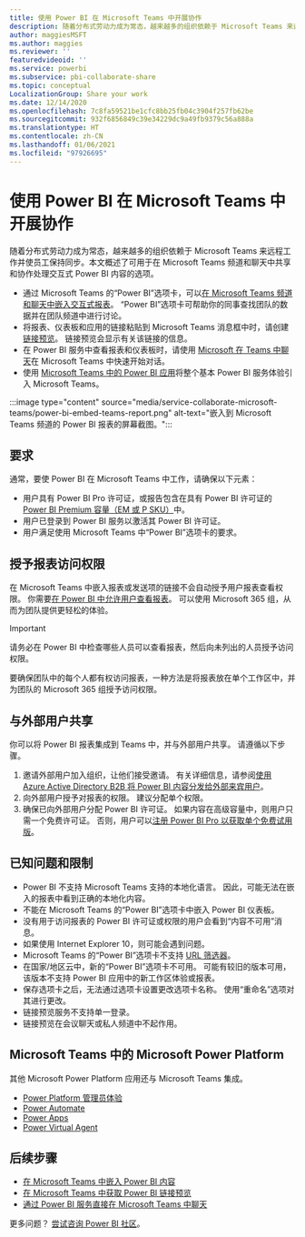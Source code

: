 ```yaml
---
title: 使用 Power BI 在 Microsoft Teams 中开展协作
description: 随着分布式劳动力成为常态，越来越多的组织依赖于 Microsoft Teams 来远程工作并使员工保持同步。
author: maggiesMSFT
ms.author: maggies
ms.reviewer: ''
featuredvideoid: ''
ms.service: powerbi
ms.subservice: pbi-collaborate-share
ms.topic: conceptual
LocalizationGroup: Share your work
ms.date: 12/14/2020
ms.openlocfilehash: 7c8fa59521be1cfc8bb25fb04c3904f257fb62be
ms.sourcegitcommit: 932f6856849c39e34229dc9a49fb9379c56a888a
ms.translationtype: HT
ms.contentlocale: zh-CN
ms.lasthandoff: 01/06/2021
ms.locfileid: "97926695"
---
```

# <a name="collaborate-in-microsoft-teams-with-power-bi"></a>使用 Power BI 在 Microsoft Teams 中开展协作

随着分布式劳动力成为常态，越来越多的组织依赖于 Microsoft Teams 来远程工作并使员工保持同步。本文概述了可用于在 Microsoft Teams 频道和聊天中共享和协作处理交互式 Power BI 内容的选项。 

- 通过 Microsoft Teams 的“Power BI”选项卡，可以[在 Microsoft Teams 频道和聊天中嵌入交互式报表](service-embed-report-microsoft-teams.md)。 “Power BI”选项卡可帮助你的同事查找团队的数据并在团队频道中进行讨论。 
- 将报表、仪表板和应用的链接粘贴到 Microsoft Teams 消息框中时，请创建[链接预览](service-teams-link-preview.md)。 链接预览会显示有关该链接的信息。 
- 在 Power BI 服务中查看报表和仪表板时，请使用 [Microsoft 在 Teams 中聊天](service-share-report-teams.md)在 Microsoft Teams 中快速开始对话。
- 使用 [Microsoft Teams 中的 Power BI 应用](service-microsoft-teams-app.md)将整个基本 Power BI 服务体验引入 Microsoft Teams。
 
:::image type="content" source="media/service-collaborate-microsoft-teams/power-bi-embed-teams-report.png" alt-text="嵌入到 Microsoft Teams 频道的 Power BI 报表的屏幕截图。":::

## <a name="requirements"></a>要求

通常，要使 Power BI 在 Microsoft Teams 中工作，请确保以下元素：

- 用户具有 Power BI Pro 许可证，或报告包含在具有 Power BI 许可证的 [Power BI Premium 容量（EM 或 P SKU）](../admin/service-premium-what-is.md)中。
- 用户已登录到 Power BI 服务以激活其 Power BI 许可证。
- 用户满足使用 Microsoft Teams 中“Power BI”选项卡的要求。

## <a name="grant-access-to-reports"></a>授予报表访问权限

在 Microsoft Teams 中嵌入报表或发送项的链接不会自动授予用户报表查看权限。 你需要[在 Power BI 中允许用户查看报表](service-share-dashboards.md)。 可以使用 Microsoft 365 组，从而为团队提供更轻松的体验。

> [!IMPORTANT]
> 请务必在 Power BI 中检查哪些人员可以查看报表，然后向未列出的人员授予访问权限。

要确保团队中的每个人都有权访问报表，一种方法是将报表放在单个工作区中，并为团队的 Microsoft 365 组授予访问权限。

## <a name="share-with-external-users"></a>与外部用户共享

你可以将 Power BI 报表集成到 Teams 中，并与外部用户共享。 请遵循以下步骤。

1.  邀请外部用户加入组织，让他们接受邀请。 有关详细信息，请参阅[使用 Azure Active Directory B2B 将 Power BI 内容分发给外部来宾用户](../guidance/whitepaper-azure-b2b-power-bi.md)。
2.  向外部用户授予对报表的权限。 建议分配单个权限。
3.  确保已向外部用户分配 Power BI 许可证。 如果内容在高级容量中，则用户只需一个免费许可证。 否则，用户可以[注册 Power BI Pro 以获取单个免费试用版](../fundamentals/service-self-service-signup-for-power-bi.md#sign-up-for-an-individual-trial-of-power-bi-pro)。

## <a name="known-issues-and-limitations"></a>已知问题和限制

- Power BI 不支持 Microsoft Teams 支持的本地化语言。 因此，可能无法在嵌入的报表中看到正确的本地化内容。
- 不能在 Microsoft Teams 的“Power BI”选项卡中嵌入 Power BI 仪表板。
- 没有用于访问报表的 Power BI 许可证或权限的用户会看到“内容不可用”消息。
- 如果使用 Internet Explorer 10，则可能会遇到问题。 <!--You can look at the [browsers support for Power BI](../fundamentals/power-bi-browsers.md) and for [Microsoft 365](https://products.office.com/office-system-requirements#Browsers-section). -->
- Microsoft Teams 的“Power BI”选项卡不支持 [URL 筛选器](service-url-filters.md)。
- 在国家/地区云中，新的“Power BI”选项卡不可用。 可能有较旧的版本可用，该版本不支持 Power BI 应用中的新工作区体验或报表。
- 保存选项卡之后，无法通过选项卡设置更改选项卡名称。 使用“重命名”选项对其进行更改。
- 链接预览服务不支持单一登录。
- 链接预览在会议聊天或私人频道中不起作用。

## <a name="microsoft-power-platform-in-microsoft-teams"></a>Microsoft Teams 中的 Microsoft Power Platform

其他 Microsoft Power Platform 应用还与 Microsoft Teams 集成。

- [Power Platform 管理员体验](/power-platform/admin/about-teams-environment)
- [Power Automate](/power-automate/teams/overview)
- [Power Apps](/powerapps/teams/overview)
- [Power Virtual Agent](/power-virtual-agents/)

## <a name="next-steps"></a>后续步骤

- [在 Microsoft Teams 中嵌入 Power BI 内容](service-embed-report-microsoft-teams.md)
- [在 Microsoft Teams 中获取 Power BI 链接预览](service-teams-link-preview.md)
- [通过 Power BI 服务直接在 Microsoft Teams 中聊天](service-share-report-teams.md)

更多问题？ [尝试咨询 Power BI 社区](https://community.powerbi.com/)。
